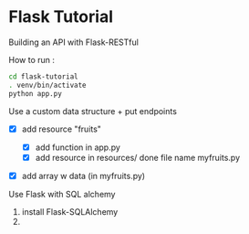 # Flask Tutorial

Building an API with Flask-RESTful


How to run :
```bash
cd flask-tutorial
. venv/bin/activate
python app.py
```

Use a custom data structure + put endpoints
- [x] add resource "fruits"
  - [x] add function in app.py
  - [x] add resource in resources/
    done file name myfruits.py
- [x] add array w data (in myfruits.py)


Use Flask with SQL alchemy
1. install Flask-SQLAlchemy
2. 